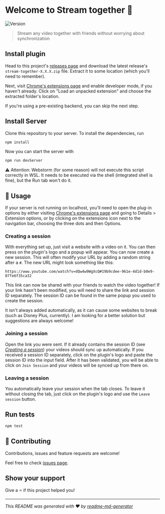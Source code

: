 # Welcome to Stream together 👋
![Version](https://img.shields.io/badge/dynamic/json?color=blue&url=https://raw.githubusercontent.com/LBBO/stream-together/main/package.json&query=$.version&label=version)

> Stream any video together with friends without worrying about synchronization

## Install plugin
Head to this project's [releases page](https://github.com/LBBO/stream-together/releases) and download the
latest release's `stream-together-X.X.X.zip` file.
Extract it to some location (which you'll need to remember).

Next, visit [Chrome's extensions page](chrome:///extensions)
and enable developer mode, if you haven't already.
Click on "Load an unpacked extension" and choose the
extracted folder's location.

If you're using a pre-existing backend, you can skip the next step.

## Install Server
Clone this repository to your server.
To install the dependencies, run 

```sh
npm install
```

Now you can start the server with

```sh
npm run devServer
```

⚠ Attention: Webstorm (for some reason) will not execute this script correctly
in WSL. It needs to be executed via the shell (integrated shell is fine), but
the Run tab won't do it.

## 🚀 Usage
If your server is not running on localhost, you'll need
to open the plug-in options by either visiting
[Chrome's extensions page](chrome:///extensions)
and going to Details > Extension options, or by
clicking on the extensions icon next to the navigation
bar, choosing the three dots and then Options.

### Creating a session
With everything set up, just visit a website with a video on it. You can then press on the plugin's
logo and a popup will appear. You can now create a new session. This will often modify your URL
by adding a random string after a `#`. The new URL might look something like this:

```
https://www.youtube.com/watch?v=dQw4w9WgXcQ#19b9cdee-961e-4d1d-b0e9-07fe6f35ca32
```

This link can now be shared with your friends to watch the video together! If your link hasn't been
modified, you will need to share the link and session ID separately. The session ID can be found in the
same popup you used to create the session.

It isn't always added automatically, as it can cause some websites
to break (such as Disney Plus, currently). I am looking for a better solution but suggestions are
always welcome!

### Joining a session
Open the link you were sent. If it already contains the session ID (see [_Creating a session_](#creating-a-session)) your
videos should sync up automatically. If you received a session ID separately, click on the plugin's
logo and paste the session ID into the input field. After it has been validated, you will be able to
click on `Join Session` and your videos will be synced up from there on.

### Leaving a session
You automatically leave your session when the tab closes. To leave it without closing the tab, just
click on the plugin's logo and use the `Leave session` button.

## Run tests

```sh
npm test
```

## 🤝 Contributing

Contributions, issues and feature requests are welcome!

Feel free to check
[issues page](https://github.com/LBBO/stream-together/issues). 

## Show your support

Give a ⭐️ if this project helped you!


***
_This README was generated with ❤️ by
[readme-md-generator](https://github.com/kefranabg/readme-md-generator)_
